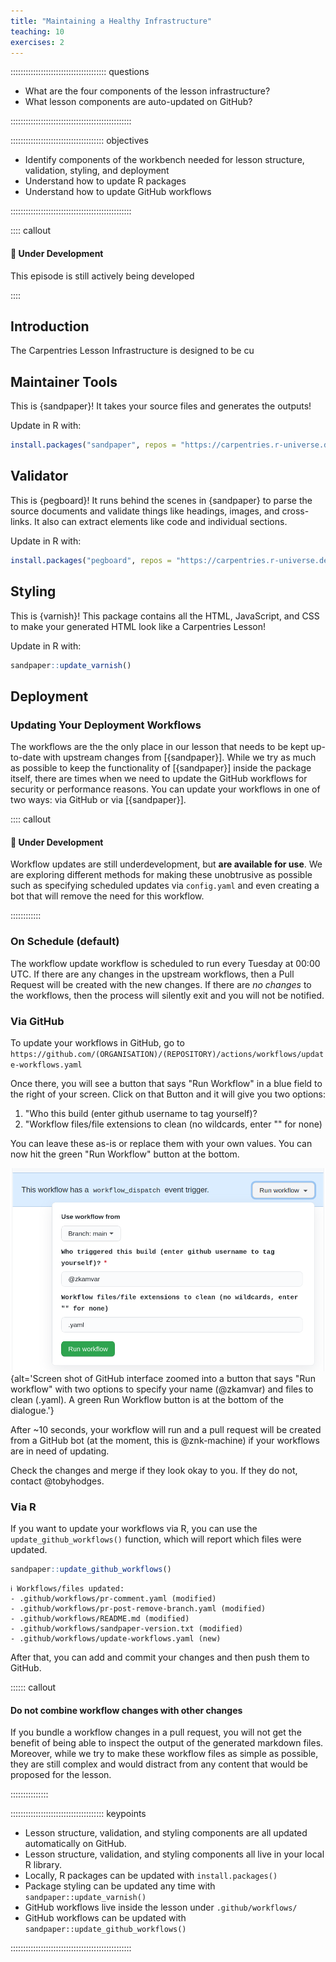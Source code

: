 ```yaml
---
title: "Maintaining a Healthy Infrastructure"
teaching: 10
exercises: 2
---
```


:::::::::::::::::::::::::::::::::::::: questions 

- What are the four components of the lesson infrastructure?
- What lesson components are auto-updated on GitHub?

::::::::::::::::::::::::::::::::::::::::::::::::

::::::::::::::::::::::::::::::::::::: objectives

- Identify components of the workbench needed for lesson structure, validation, 
  styling, and deployment
- Understand how to update R packages
- Understand how to update GitHub workflows

::::::::::::::::::::::::::::::::::::::::::::::::

:::: callout

#### :construction: Under Development

This episode is still actively being developed

::::

## Introduction

The Carpentries Lesson Infrastructure is designed to be cu

## Maintainer Tools

This is {sandpaper}! It takes your source files and generates the outputs!

Update in R with:

```r
install.packages("sandpaper", repos = "https://carpentries.r-universe.dev")
```


## Validator


This is {pegboard}! It runs behind the scenes in {sandpaper} to parse the source
documents and validate things like headings, images, and cross-links. It also 
can extract elements like code and individual sections.

Update in R with:

```r
install.packages("pegboard", repos = "https://carpentries.r-universe.dev")
```

## Styling

This is {varnish}! This package contains all the HTML, JavaScript, and CSS to
make your generated HTML look like a Carpentries Lesson!

Update in R with:

```r
sandpaper::update_varnish()
```


## Deployment

### Updating Your Deployment Workflows

The workflows are the the only place in our lesson that needs to be kept
up-to-date with upstream changes from [{sandpaper}]. While we try as much as
possible to keep the functionality of [{sandpaper}] inside the package itself,
there are times when we need to update the GitHub workflows for security or
performance reasons. You can update your workflows in one of two ways: via 
GitHub or via [{sandpaper}].


:::: callout

#### :construction: Under Development

Workflow updates are still underdevelopment, but **are available for use**. We
are exploring different methods for making these unobtrusive as possible such as
specifying scheduled updates via `config.yaml` and even creating a bot that will
remove the need for this workflow.

::::::::::::

### On Schedule (default)

The workflow update workflow is scheduled to run every Tuesday at 00:00 UTC. If
there are any changes in the upstream workflows, then a Pull Request will be
created with the new changes. If there are _no changes_ to the workflows, then
the process will silently exit and you will not be notified. 

### Via GitHub

To update your workflows in GitHub, go to 
`https://github.com/(ORGANISATION)/(REPOSITORY)/actions/workflows/update-workflows.yaml`

Once there, you will see a button that says "Run Workflow" in a blue field to
the right of your screen. Click on that Button and it will give you two options:

1. "Who this build (enter github username to tag yourself)?
2. "Workflow files/file extensions to clean (no wildcards, enter "" for none)

You can leave these as-is or replace them with your own values. You can now hit
the green "Run Workflow" button at the bottom.

![](fig/update-workflow-manual.png){alt='Screen shot of GitHub interface zoomed into a button that says "Run workflow" with two options to specify your name (@zkamvar) and files to clean (.yaml). A green Run Workflow button is at the bottom of the dialogue.'}

After ~10 seconds, your workflow will run and a pull request will be created 
from a GitHub bot (at the moment, this is @znk-machine) if your workflows are
in need of updating.

Check the changes and merge if they look okay to you. If they do not, contact
@tobyhodges.


### Via R

If you want to update your workflows via R, you can use the 
`update_github_workflows()` function, which will report which files were updated.

```r
sandpaper::update_github_workflows()
```

```{.output}
ℹ Workflows/files updated:
- .github/workflows/pr-comment.yaml (modified)
- .github/workflows/pr-post-remove-branch.yaml (modified)
- .github/workflows/README.md (modified)
- .github/workflows/sandpaper-version.txt (modified)
- .github/workflows/update-workflows.yaml (new)
```

After that, you can add and commit your changes and then push them to GitHub.

:::::: callout

#### Do not combine workflow changes with other changes

If you bundle a workflow changes in a pull request, you will not get the benefit
of being able to inspect the output of the generated markdown files. Moreover,
while we try to make these workflow files as simple as possible, they are still
complex and would distract from any content that would be proposed for the
lesson.

:::::::::::::::


::::::::::::::::::::::::::::::::::::: keypoints 

- Lesson structure, validation, and styling components are all updated
  automatically on GitHub.
- Lesson structure, validation, and styling components all live in your local
  R library.
- Locally, R packages can be updated with `install.packages()`
- Package styling can be updated any time with `sandpaper::update_varnish()`
- GitHub workflows live inside the lesson under `.github/workflows/`
- GitHub workflows can be updated with `sandpaper::update_github_workflows()`

::::::::::::::::::::::::::::::::::::::::::::::::

